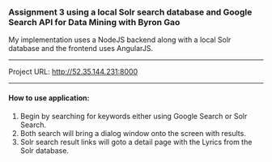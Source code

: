 ### Assignment 3 using a local Solr search database and Google Search API for Data Mining with Byron Gao
My implementation uses a NodeJS backend along with a local Solr database and the frontend uses AngularJS.

------------
Project URL: http://52.35.144.231:8000

-----------
#### How to use application:
1. Begin by searching for keywords either using Google Search or Solr Search.
2. Both search will bring a dialog window onto the screen with results.
3. Solr search result links will goto a detail page with the Lyrics from the Solr database.
